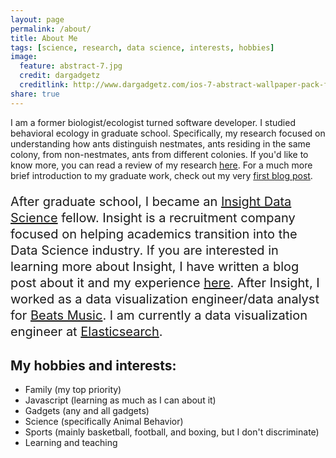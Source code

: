 ```yaml
---
layout: page
permalink: /about/
title: About Me
tags: [science, research, data science, interests, hobbies]
image:
  feature: abstract-7.jpg
  credit: dargadgetz
  creditlink: http://www.dargadgetz.com/ios-7-abstract-wallpaper-pack-for-iphone-5-and-ipod-touch-retina/
share: true
---
```


I am a former biologist/ecologist turned software developer. I studied behavioral ecology in graduate school. Specifically, my
research focused on understanding how ants distinguish nestmates, ants residing in the same colony, from non-nestmates,
ants from different colonies. If you'd like to know more, you can read a review of my research <a href="">here<a/>. For
a much more brief introduction to my graduate work, check out my very <a href="">first blog post</a>.

<p style="font-size: 20px; line-height: 1.3">
After graduate school, I became an <a href="">Insight Data Science</a> fellow. Insight is a recruitment company focused
on helping academics transition into the Data Science industry. If you are interested in learning more about Insight, I
have written a blog post about it and my experience <a href="">here</a>. After Insight, I worked as a data visualization
engineer/data analyst for <a href="">Beats Music</a>. I am currently a data visualization engineer at
<a href="">Elasticsearch</a>.
</p>

## My hobbies and interests:

* Family (my top priority)
* Javascript (learning as much as I can about it)
* Gadgets (any and all gadgets)
* Science (specifically Animal Behavior)
* Sports (mainly basketball, football, and boxing, but I don't discriminate)
* Learning and teaching
